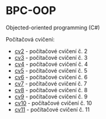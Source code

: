 # BPC-OOP

Objected-oriented programming (C#)

Počítačová cvičení:
- [cv2](https://github.com/larescze/bpc-oop/tree/cv2) - počítačové cvičení č. 2
- [cv3](https://github.com/larescze/bpc-oop/tree/cv3) - počítačové cvičení č. 3
- [cv4](https://github.com/larescze/bpc-oop/tree/cv4) - počítačové cvičení č. 4
- [cv5](https://github.com/larescze/bpc-oop/tree/cv5) - počítačové cvičení č. 5
- [cv6](https://github.com/larescze/bpc-oop/tree/cv6) - počítačové cvičení č. 6
- [cv7](https://github.com/larescze/bpc-oop/tree/cv7) - počítačové cvičení č. 7
- [cv8](https://github.com/larescze/bpc-oop/tree/cv8) - počítačové cvičení č. 8
- [cv9](https://github.com/larescze/bpc-oop/tree/cv9) - počítačové cvičení č. 9
- [cv10](https://github.com/larescze/bpc-oop/tree/cv10) - počítačové cvičení č. 10
- [cv11](https://github.com/larescze/bpc-oop/tree/cv11) - počítačové cvičení č. 11
